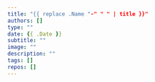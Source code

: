 ```yaml
---
title: "{{ replace .Name "-" " " | title }}"
authors: []
type: ""
date: {{ .Date }}
subtitle: ""
image: ""
description: ""
tags: []
repos: []
---
```


